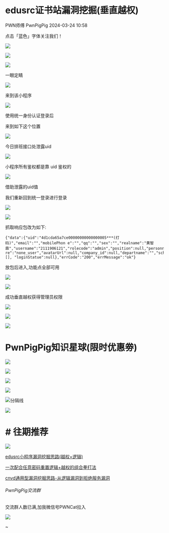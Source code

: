 #  edusrc证书站漏洞挖掘(垂直越权)   
PWN师傅  PwnPigPig   2024-03-24 10:58  
  
点击「蓝色」字体关注我们！  
  
![](https://mmbiz.qpic.cn/mmbiz_svg/UsichrXlnR9L0nuGUVpuV1QOhjH6BG8icNiaqNn5y0XVL9rnsN0QEO8TrhWyQcpe9tf8PRC3BAaYiaqQ5PAKVrjm4iatIFACP4ZZw/640?wx_fmt=svg&from=appmsg "")  
  
  
![](https://mmbiz.qpic.cn/mmbiz_svg/UsichrXlnR9L0nuGUVpuV1QOhjH6BG8icNNpYJ1YmEicqDnOQdk428NRpKWLFFCNIWVBg3SibGKYJiaFxfoGSyibOwMLpUwL5gkKKa/640?wx_fmt=svg&from=appmsg "")  
  
  
  
![](https://mmbiz.qpic.cn/mmbiz_png/mia12sBTzp8ql0AibqlYTZQNreDb6UTYaNBvTLJ1h6N2LfLOH0O8HfvDb2YyZ3EvnZr8FfU4EH0L2QBz6g1FPSicA/640?wx_fmt=png&from=appmsg "")  
  
一眼定睛  
  
![](https://mmbiz.qpic.cn/mmbiz_png/mia12sBTzp8ql0AibqlYTZQNreDb6UTYaNzjI9c3QUYSkvs1HNzaM8TRxoS3LUGz91E0J5ljxAdicqqnbYBC0U2QA/640?wx_fmt=png&from=appmsg "")  
  
来到该小程序  
  
![](https://mmbiz.qpic.cn/mmbiz_png/mia12sBTzp8ql0AibqlYTZQNreDb6UTYaNZ62w8ZgY1WoHpXdDYVHmfOxw7K6Po5j1hQ3iaQiaTnSM6ZbDrVkBRwhA/640?wx_fmt=png&from=appmsg "")  
  
使用统一身份认证登录后  
  
来到如下这个位置  
  
![](https://mmbiz.qpic.cn/mmbiz_png/mia12sBTzp8ql0AibqlYTZQNreDb6UTYaNBcz2tkLBdicNKVPg4C0LSnibUSpL3wNqoavGaVyqoXibgYPZricfZCdx1Q/640?wx_fmt=png&from=appmsg "")  
  
今日排班接口处泄露uid  
  
![](https://mmbiz.qpic.cn/mmbiz_jpg/mia12sBTzp8ql0AibqlYTZQNreDb6UTYaN42r7zicj67P40ib2y3FvTNX9uicbc93k5P3icicqAWhG6UfcqnicgoXqibkMw/640?wx_fmt=jpeg&from=appmsg "")  
  
小程序所有鉴权都是靠 uid 鉴权的  
  
![](https://mmbiz.qpic.cn/mmbiz_jpg/mia12sBTzp8ql0AibqlYTZQNreDb6UTYaNS7XibJT99ticJgqVP8Vs4eY3bI531gUhfbBSibsibU7aOLGicofJRoxboGA/640?wx_fmt=jpeg&from=appmsg "")  
  
借助泄露的uid值  
  
我们重新回到统一登录进行登录  
  
![](https://mmbiz.qpic.cn/mmbiz_jpg/mia12sBTzp8ql0AibqlYTZQNreDb6UTYaN4hUa8SYFP0dSD67NRyGFdUL8CKGCP2KwzXAsUkic7Y4I7jVPqLnOrCg/640?wx_fmt=jpeg&from=appmsg "")  
  
![](https://mmbiz.qpic.cn/mmbiz_jpg/mia12sBTzp8ql0AibqlYTZQNreDb6UTYaNJWnq90XXnl816rXibWLZicl7JFLNTOnPzxYwNw3BOe5T6f53JmZ55TxQ/640?wx_fmt=jpeg&from=appmsg "")  
  
抓取响应包改为如下:  
```
{"data":{"uid":"4d1cda65a7ce00000000000000005***(打码)","email":"","mobilePhon e":"","qq":"","sex":"","realname":"黄智霖","username":"2111906121","rolecode":"admin","position":null,"personnel_natu re":"none_user","avatarUrl":null,"company_id":null,"departname":"","schools":[], "loginStatue":null},"errCode":"200","errMessage":"ok"}
```  
  
放包后进入,功能点全部可用  
  
![](https://mmbiz.qpic.cn/mmbiz_png/mia12sBTzp8ql0AibqlYTZQNreDb6UTYaN1D8bvqTEicKbw4y0WSCCc7icXQ6pKtzvia3sF4SkNYY33iayQupYpYZbAg/640?wx_fmt=png&from=appmsg "")  
  
![](https://mmbiz.qpic.cn/mmbiz_png/mia12sBTzp8ql0AibqlYTZQNreDb6UTYaNSiaL1WUKEw1xV139TfYkDvgDOMyssLHcyuPpZR7hiaje278Pr6ficPGeg/640?wx_fmt=png&from=appmsg "")  
  
成功垂直越权获得管理员权限  
  
  
![](https://mmbiz.qpic.cn/mmbiz_svg/UsichrXlnR9L0nuGUVpuV1QOhjH6BG8icNiaibZMM3cGc4D0iaj74pjF9NoAtWRKibeBJeJj2CqGY7pWFygT18ic8ZuUschBylpho3G/640?wx_fmt=svg&from=appmsg "")  
  
![](https://mmbiz.qpic.cn/mmbiz_svg/UsichrXlnR9L0nuGUVpuV1QOhjH6BG8icNopuribh1PX7Moia2XoQsVPP7uttLofM2m7hLkTp8cHchiauYSceNibf0TicgFwhQnVxpq/640?wx_fmt=svg&from=appmsg "")  
  
![](https://mmbiz.qpic.cn/mmbiz_svg/UsichrXlnR9L0nuGUVpuV1QOhjH6BG8icN3vCF9WbISlpvoKsNW8VScqZQwLREQQicyxST9O4wicia9c37libdBNib781A0JT4hesIH/640?wx_fmt=svg&from=appmsg "")  
  
# PwnPigPig知识星球(限时优惠劵)  
  
  
![](https://mmbiz.qpic.cn/mmbiz_png/mia12sBTzp8ox5mBJTpV7nJAvcKqLKCOGOUXLUicLSoEnnCKtOm7pofQ1zbhejJfevQv1m2RhTsyJSPvqJTdRfWw/640?wx_fmt=png&from=appmsg "")  
  
![](https://mmbiz.qpic.cn/mmbiz_jpg/mia12sBTzp8ox5mBJTpV7nJAvcKqLKCOGJibicFlD1iafDhI5Doh6e2DxDVc7RUfE5T5yo4HG0Eb5YyIPX62aF4zEg/640?wx_fmt=jpeg&from=appmsg "")  
  
  
![](https://mmbiz.qpic.cn/mmbiz_svg/UsichrXlnR9L0nuGUVpuV1QOhjH6BG8icNopuribh1PX7Moia2XoQsVPP7uttLofM2m7hLkTp8cHchiauYSceNibf0TicgFwhQnVxpq/640?wx_fmt=svg&from=appmsg "")  
  
![](https://mmbiz.qpic.cn/mmbiz_svg/UsichrXlnR9L0nuGUVpuV1QOhjH6BG8icN3vCF9WbISlpvoKsNW8VScqZQwLREQQicyxST9O4wicia9c37libdBNib781A0JT4hesIH/640?wx_fmt=svg&from=appmsg "")  
  
  
  
![](https://mmbiz.qpic.cn/mmbiz_png/mia12sBTzp8pjGeEvoRBrjia1u1n2tNBdFKreGg9kvHtK25ibfS1xcTb9GdltyINv0nkxPOAggUO2c9sYAY4DrPiaA/640?wx_fmt=png&from=appmsg "分隔线")  
  
  
![](https://mmbiz.qpic.cn/mmbiz_svg/UsichrXlnR9L0nuGUVpuV1QOhjH6BG8icNq8ltqdkL0Etj8twRpReKV72CV59L8pWIjUsRDfzFPrZBnSVX7Klr6a0r50k0YwzW/640?wx_fmt=svg&from=appmsg "")  
  
# # 往期推荐 #  
  
  
![](https://mmbiz.qpic.cn/mmbiz_svg/UsichrXlnR9L0nuGUVpuV1QOhjH6BG8icNnOp8Wc5IAp9KmsUwUibaticnOLHrlib8h3v7Fn4icXic4EECIgldxH3iaBJg49icvjX2aiao/640?wx_fmt=svg&from=appmsg "")  
  
  
[edusrc小程序漏洞挖掘思路(越权+逻辑)](http://mp.weixin.qq.com/s?__biz=MzkyNDI2NjQzNg==&mid=2247492869&idx=1&sn=e17f6a4a21b878474dbc4fe4e72fc2fc&chksm=c1dadfaef6ad56b8d7dafeeed18c950e38364ae536d34cb0add823cea3c96a74abc5952b7ed7&scene=21#wechat_redirect)  
  
  
[一次配合任意密码重置逻辑+越权的组合拳打法](http://mp.weixin.qq.com/s?__biz=MzkyNDI2NjQzNg==&mid=2247492732&idx=1&sn=786a579c09174c9b899d7dbbb6e46d31&chksm=c1daded7f6ad57c1ccda8fd9969abdf821e65a632c8f022d1229d5c9bd301c23220d79c6b314&scene=21#wechat_redirect)  
  
  
[cnvd通用型漏洞挖掘思路-从逻辑漏洞到拒绝服务漏洞](http://mp.weixin.qq.com/s?__biz=MzkyNDI2NjQzNg==&mid=2247492239&idx=1&sn=ea393ca4bb77a3350710a4efc1f94eb5&chksm=c1dad824f6ad5132cb9cb70d449ec96039edf3f642a120e662f77c3141810c471acf9a1511c3&scene=21#wechat_redirect)  
  
  
  
###### PwnPigPig交流群  
  
  
交流群人数已满,加我微信号PWNCat拉入  
  
  
![](https://mmbiz.qpic.cn/mmbiz_svg/UsichrXlnR9L0nuGUVpuV1QOhjH6BG8icNLEHo7TqicEWukegAoYd9XPtb7qxjeJYflc4JDB4ojibibTLibNYdf443FFCYxz5dt2VR/640?wx_fmt=svg&from=appmsg "")  
  
~  
  
